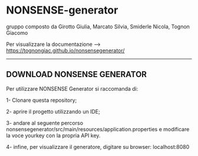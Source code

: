 # NONSENSE-generator
gruppo composto da Girotto Giulia, Marcato Silvia, Smiderle Nicola, Tognon Giacomo

Per visualizzare la documentazione --> https://tognongiac.github.io/nonsensegenerator/


---


## DOWNLOAD NONSENSE GENERATOR

Per utilizzare NONSENSE Generator si raccomanda di:

  1- Clonare questa repository;
  
  2- aprire il progetto utilizzando un IDE;
  
  3- andare al seguente percorso nonsensegenerator/src/main/resources/application.properties e modificare la voce yourkey con la propria API key.
  
  4- infine, per visualizzare il generatore, digitare su browser: localhost:8080
